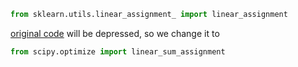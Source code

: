 ```python
from sklearn.utils.linear_assignment_ import linear_assignment
```
[original code](https://github.com/nwojke/deep_sort/blob/master/deep_sort/linear_assignment.py) will be depressed, so we change it to 
```python
from scipy.optimize import linear_sum_assignment
```
